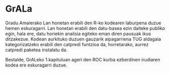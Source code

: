 # GrALa

Gradu Amaierako Lan honetan erabili den R-ko kodearen laburpena duzue hemen eskuragarri. Lan honetan erabili den datu-basea ezin daiteke publiko egin, hala ere, datu horiekin analisia egiteko eman diren pausuak ikus ditzakezue. Kodean aurkituko duzuen gauzarik aipagarriena TUG aldagaia kategorizatzeko erabili den catpredi funtzioa da, horretarako, aurrez catpredi paketea instalatu da.

Bestalde, GrALeko 1.kapituluan ageri den ROC kurba ezberdinen irudiaren kodea ere eskuragarri duzue.

